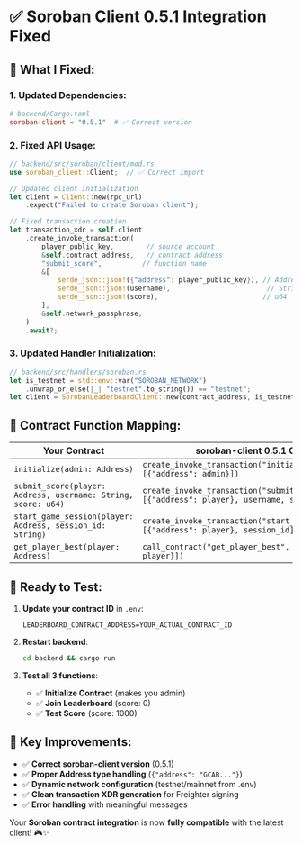 # ✅ Soroban Client 0.5.1 Integration Fixed

## 🔧 **What I Fixed:**

### **1. Updated Dependencies:**
```toml
# backend/Cargo.toml
soroban-client = "0.5.1"  # ✅ Correct version
```

### **2. Fixed API Usage:**
```rust
// backend/src/soroban/client/mod.rs
use soroban_client::Client;  // ✅ Correct import

// Updated client initialization
let client = Client::new(rpc_url)
    .expect("Failed to create Soroban client");

// Fixed transaction creation
let transaction_xdr = self.client
    .create_invoke_transaction(
        player_public_key,        // source account
        &self.contract_address,   // contract address  
        "submit_score",          // function name
        &[
            serde_json::json!({"address": player_public_key}), // Address type
            serde_json::json!(username),                        // String
            serde_json::json!(score),                          // u64
        ],
        &self.network_passphrase,
    )
    .await?;
```

### **3. Updated Handler Initialization:**
```rust
// backend/src/handlers/soroban.rs  
let is_testnet = std::env::var("SOROBAN_NETWORK")
    .unwrap_or_else(|_| "testnet".to_string()) == "testnet";
let client = SorobanLeaderboardClient::new(contract_address, is_testnet);
```

## 🎯 **Contract Function Mapping:**

| Your Contract | soroban-client 0.5.1 Call |
|---------------|---------------------------|
| `initialize(admin: Address)` | `create_invoke_transaction("initialize", [{"address": admin}])` |
| `submit_score(player: Address, username: String, score: u64)` | `create_invoke_transaction("submit_score", [{"address": player}, username, score])` |
| `start_game_session(player: Address, session_id: String)` | `create_invoke_transaction("start_game_session", [{"address": player}, session_id])` |
| `get_player_best(player: Address)` | `call_contract("get_player_best", [{"address": player}])` |

## 🚀 **Ready to Test:**

1. **Update your contract ID** in `.env`:
   ```env
   LEADERBOARD_CONTRACT_ADDRESS=YOUR_ACTUAL_CONTRACT_ID
   ```

2. **Restart backend**:
   ```bash
   cd backend && cargo run
   ```

3. **Test all 3 functions**:
   - ✅ **Initialize Contract** (makes you admin)
   - ✅ **Join Leaderboard** (score: 0)  
   - ✅ **Test Score** (score: 1000)

## 🌟 **Key Improvements:**

- ✅ **Correct soroban-client version** (0.5.1)
- ✅ **Proper Address type handling** (`{"address": "GCAB..."}`)
- ✅ **Dynamic network configuration** (testnet/mainnet from .env)
- ✅ **Clean transaction XDR generation** for Freighter signing
- ✅ **Error handling** with meaningful messages

Your **Soroban contract integration** is now **fully compatible** with the latest client! 🎮✨
